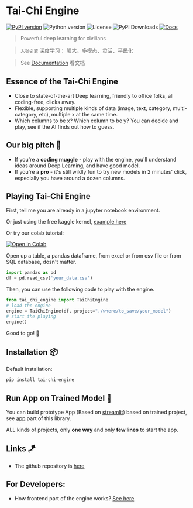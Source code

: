 # Tai-Chi Engine

[![PyPI version](https://img.shields.io/pypi/v/tai-chi-engine)](https://pypi.org/project/tai-chi-engine/)
![Python version](https://img.shields.io/pypi/pyversions/tai-chi-engine)
![License](https://img.shields.io/github/license/tcengine/tai-chi)
![PyPI Downloads](https://img.shields.io/pypi/dm/tai-chi-engine)
[![Docs](https://readthedocs.org/projects/tai-chi-engine/badge/?version=latest)](https://tai-chi-engine.readthedocs.io/en/latest/)

> Powerful deep learning for civilians

> ```太极引擎```  深度学习： 强大、多模态、灵活、平民化

> See [Documentation](https://tai-chi-engine.readthedocs.io/en/latest/) 看文档

## Essence of the Tai-Chi Engine
* Close to state-of-the-art Deep learning, friendly to office folks, all coding-free, clicks away.
* Flexible, supporting multiple kinds of data (image, text, category, multi-category, etc), multiple x at the same time.
* Which columns to be x? Which column to be y? You can decide and play, see if the AI finds out how to guess.

## Our big pitch 🎁
* If you're a **coding muggle** - play with the engine, you'll understand ideas around Deep Learning, and have good model.
* If you're a **pro** - it's still wildly fun to try new models in 2 minutes' click, especially you have around a dozen columns.

## Playing Tai-Chi Engine
First, tell me you are already in a jupyter notebook environment.

Or just using the free kaggle kernel, [example here](https://www.kaggle.com/raynardj/tc-engine-versatility)

Or try our colab tutorial: 
<p><a href="https://colab.research.google.com/github/tcengine/tai-chi/blob/main/nbs/tai_chi_colab.ipynb"><img data-canonical-src="https://colab.research.google.com/assets/colab-badge.svg" alt="Open In Colab" src="https://camo.githubusercontent.com/84f0493939e0c4de4e6dbe113251b4bfb5353e57134ffd9fcab6b8714514d4d1/68747470733a2f2f636f6c61622e72657365617263682e676f6f676c652e636f6d2f6173736574732f636f6c61622d62616467652e737667"></a></p>

Open up a table, a pandas dataframe, from excel or from csv file or from SQL database, dosn't matter.
```python
import pandas as pd
df = pd.read_csv('your_data.csv')
```

Then, you can use the following code to play with the engine.
```python
from tai_chi_engine import TaiChiEngine
# load the engine
engine = TaiChiEngine(df, project="./where/to_save/your_model")
# start the playing
engine()
```

Good to go! 🎸

## Installation 📦
Default installation:

```bash
pip install tai-chi-engine
```

## Run App on Trained Model 🚀
You can build prototype App (Based on [streamlit](https://streamlit.io/)) based on trained project, see [app](https://github.com/tcengine/tai-chi/tree/main/tai_chi_engine/app) part of this library.

ALL kinds of projects, only **one way** and only **few lines** to start the app.


## Links 🪁
* The github repository is [here](https://github.com/tcengine/tai-chi)

## For Developers:
* How frontend part of the engine works? [See here](nbs/frontend.ipynb)